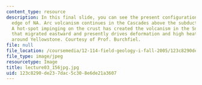 ```yaml
---
content_type: resource
description: In this final slide, you can see the present configuration of the western
  edge of NA. Arc volcanism continues in the Cascades above the subduction zone there.
  A hot-spot impinging on the crust has created the volcanism in the Snake River Plain
  that migrated eastward and presently drives deformation and high heat flow in and
  around Yellowstone. Courtesy of Prof. Burchfiel.
file: null
file_location: /coursemedia/12-114-field-geology-i-fall-2005/123c8290de237dac5c308e6de21a3607_lecture03_156jpg.jpg
file_type: image/jpeg
resourcetype: Image
title: lecture03_156jpg.jpg
uid: 123c8290-de23-7dac-5c30-8e6de21a3607
---
```

